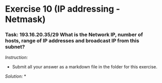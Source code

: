 # Exercise 10 (IP addressing - Netmask)

### Task: 193.16.20.35/29 What is the Network IP, number of hosts, range of IP addresses and broadcast IP from this subnet?

*Instruction:*
* Submit all your answer as a markdown file in the folder for this exercise.

*Solution:*
* 
